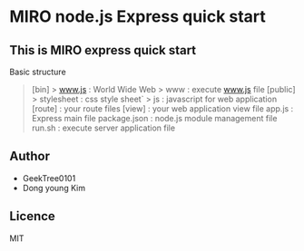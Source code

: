 # MIRO node.js Express quick start
This is MIRO express quick start
----------------------------
Basic structure
> [bin]
    > www.js : World Wide Web 
    > www : execute www.js file
> [public]
    > stylesheet : css style sheet`
    > js : javascript for web application
> [route] : your route files
> [view] : your web application view file
> app.js : Express main file
> package.json : node.js module management file
> run.sh : execute server application file

Author
-----------
- GeekTree0101
- Dong young Kim

Licence
-------
MIT